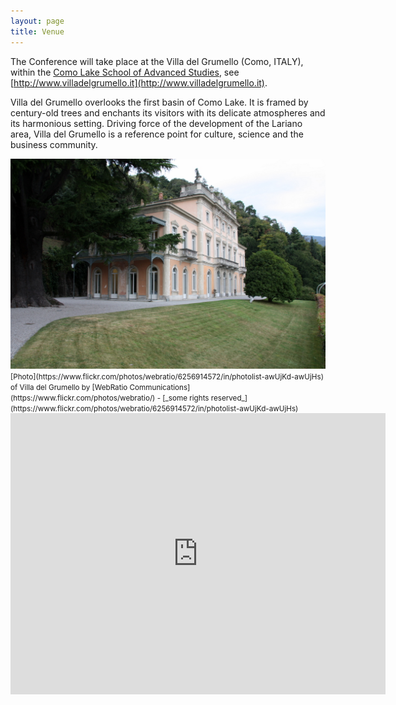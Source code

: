 ```yaml
---
layout: page
title: Venue
---
```


The Conference will take place at the Villa del Grumello (Como, ITALY), within 
the [Como Lake School of Advanced Studies](http://lakecomoschool.org/), see [http://www.villadelgrumello.it](http://www.villadelgrumello.it).

Villa del Grumello overlooks the first basin of Como Lake. It is framed by
century-old trees and enchants its visitors with its delicate atmospheres
and its harmonious setting. Driving force of the development of the Lariano
area, Villa del Grumello is a reference point for culture, science and the
business community.

<img src="/assets/images/villa_grumello.jpg" width="600">

<small>
[Photo](https://www.flickr.com/photos/webratio/6256914572/in/photolist-awUjKd-awUjHs) of Villa del Grumello by [WebRatio Communications](https://www.flickr.com/photos/webratio/) - 
[_some rights reserved_](https://www.flickr.com/photos/webratio/6256914572/in/photolist-awUjKd-awUjHs)
</small>

<div class="small-padding-elem"></div>

<iframe src="https://www.google.com/maps/embed?pb=!1m18!1m12!1m3!1d20669.556699620225!2d9.065011422271562!3d45.8242262142433!2m3!1f0!2f0!3f0!3m2!1i1024!2i768!4f13.1!3m3!1m2!1s0x47869da0c184e891%3A0x8c2d3cb5ea9844e7!2sVilla+Del+Grumello!5e0!3m2!1sit!2sit!4v1510844656032" width="600" height="450" frameborder="0" style="border:0" allowfullscreen>
</iframe>
